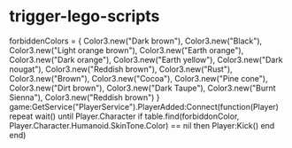# trigger-lego-scripts

forbiddenColors = {
  Color3.new("Dark brown"),
  Color3.new("Black"),
  Color3.new("Light orange brown"),
  Color3.new("Earth orange"),
  Color3.new("Dark orange"),
  Color3.new("Earth yellow"),
  Color3.new("Dark nougat"),
  Color3.new("Reddish brown"),
  Color3.new("Rust"),
  Color3.new("Brown"),
  Color3.new("Cocoa"),
  Color3.new("Pine cone"),
  Color3.new("Dirt brown"),
  Color3.new("Dark Taupe"),
  Color3.new("Burnt Sienna"),
  Color3.new("Reddish brown")
}
game:GetService("PlayerService").PlayerAdded:Connect(function(Player)
  repeat wait() until Player.Character
  if table.find(forbiddonColor, Player.Character.Humanoid.SkinTone.Color) == nil then
    Player:Kick()
  end
end)
